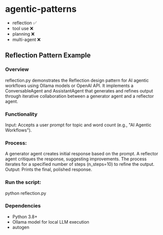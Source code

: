 # agentic-patterns
* reflection :white_check_mark:
* tool use :x:
* planning :x:
* multi-agent :x:

## Reflection Pattern Example
### Overview
reflection.py demonstrates the Reflection design pattern for AI agentic workflows using Ollama models or OpenAI API. It implements a ConversableAgent and AssistantAgent that generates and refines output through iterative collaboration between a generator agent and a reflector agent.

### Functionality
Input: Accepts a user prompt for topic and word count (e.g., "AI Agentic Workflows").

### Process:
A generator agent creates initial response based on the prompt.
A reflector agent critiques the response, suggesting improvements.
The process iterates for a specified number of steps (n_steps=10) to refine the output.
Output: Prints the final, polished response.

### Run the script:
python reflection.py

### Dependencies
* Python 3.8+
* Ollama model for local LLM execution
* autogen
